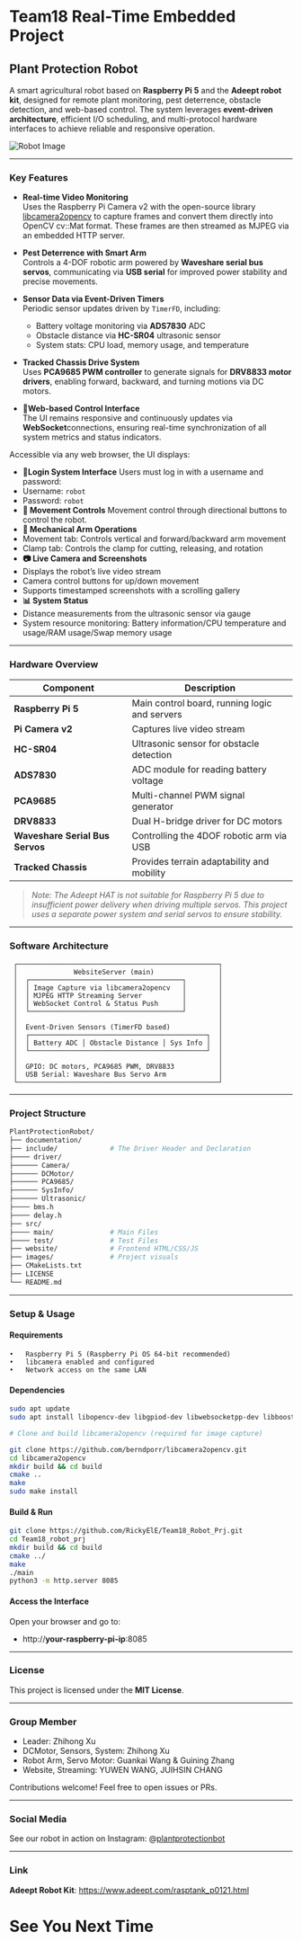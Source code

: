 # Team18 Real-Time Embedded Project

## **Plant Protection Robot**

A smart agricultural robot based on **Raspberry Pi 5** and the **Adeept robot kit**, designed for remote plant monitoring, pest deterrence, obstacle detection, and web-based control. The system leverages **event-driven architecture**, efficient I/O scheduling, and multi-protocol hardware interfaces to achieve reliable and responsive operation.

![Robot Image](images/WechatIMG803.jpg)

---

### Key Features

- **Real-time Video Monitoring**  
  Uses the Raspberry Pi Camera v2 with the open-source library [libcamera2opencv](https://github.com/berndporr/libcamera2opencv) to capture frames and convert them directly into OpenCV cv::Mat format. These frames are then streamed as MJPEG via an embedded HTTP server.

- **Pest Deterrence with Smart Arm**  
  Controls a 4-DOF robotic arm powered by **Waveshare serial bus servos**, communicating via **USB serial** for improved power stability and precise movements.

- **Sensor Data via Event-Driven Timers**  
  Periodic sensor updates driven by `TimerFD`, including:
  - Battery voltage monitoring via **ADS7830** ADC
  - Obstacle distance via **HC-SR04** ultrasonic sensor
  - System stats: CPU load, memory usage, and temperature

- **Tracked Chassis Drive System**  
  Uses **PCA9685 PWM controller** to generate signals for **DRV8833 motor drivers**, enabling forward, backward, and turning motions via DC motors.

- **🌿Web-based Control Interface**  
The UI remains responsive and continuously updates via **WebSocket**connections, ensuring real-time synchronization of all system metrics and status indicators.

Accessible via any web browser, the UI displays:

- **🔐Login System Interface**
Users must log in with a username and password:
- Username: `robot`  
- Password: `robot`
- **🚗 Movement Controls**
Movement control through directional buttons to control the robot.
- **🤖 Mechanical Arm Operations**
- Movement tab: Controls vertical and forward/backward arm movement  
- Clamp tab: Controls the clamp for cutting, releasing, and rotation
- **📷 Live Camera and Screenshots**
- Displays the robot’s live video stream  
- Camera control buttons for up/down movement  
- Supports timestamped screenshots with a scrolling gallery
- **📊 System Status**
- Distance measurements from the ultrasonic sensor via gauge  
- System resource monitoring: Battery information/CPU temperature and usage/RAM usage/Swap memory usage


---

### Hardware Overview

| Component | Description |
|----------|-------------|
| **Raspberry Pi 5** | Main control board, running logic and servers |
| **Pi Camera v2** | Captures live video stream |
| **HC-SR04** | Ultrasonic sensor for obstacle detection |
| **ADS7830** | ADC module for reading battery voltage |
| **PCA9685** | Multi-channel PWM signal generator |
| **DRV8833** | Dual H-bridge driver for DC motors |
| **Waveshare Serial Bus Servos** | Controlling the 4DOF robotic arm via USB |
| **Tracked Chassis** | Provides terrain adaptability and mobility |

> *Note: The Adeept HAT is not suitable for Raspberry Pi 5 due to insufficient power delivery when driving multiple servos. This project uses a separate power system and serial servos to ensure stability.*

---

### Software Architecture
```
 ┌──────────────────────────────────────────────────┐
 │              WebsiteServer (main)                │
 │  ┌──────────────────────────────────────┐        │
 │  │ Image Capture via libcamera2opencv   │        │
 │  │ MJPEG HTTP Streaming Server          │        │
 │  │ WebSocket Control & Status Push      │        │
 │  └──────────────────────────────────────┘        │
 │                                                  │
 │  Event-Driven Sensors (TimerFD based)            │
 │  ┌────────────────────────────────────────────┐  │
 │  │ Battery ADC │ Obstacle Distance │ Sys Info │  │
 │  └────────────────────────────────────────────┘  │
 │                                                  │
 │  GPIO: DC motors, PCA9685 PWM, DRV8833           │
 │  USB Serial: Waveshare Bus Servo Arm             │
 └──────────────────────────────────────────────────┘
```
---

### Project Structure

```bash
PlantProtectionRobot/
├── documentation/
├── include/             # The Driver Header and Declaration
├──── driver/
├────── Camera/
├────── DCMotor/
├────── PCA9685/
├────── SysInfo/
├────── Ultrasonic/
├──── bms.h
├──── delay.h
├── src/                 
├──── main/              # Main Files
├──── test/              # Test Files
├── website/             # Frontend HTML/CSS/JS
├── images/              # Project visuals
├── CMakeLists.txt
├── LICENSE
└── README.md
```
---
### Setup & Usage

#### Requirements
	•	Raspberry Pi 5 (Raspberry Pi OS 64-bit recommended)
	•	libcamera enabled and configured
	•	Network access on the same LAN

#### Dependencies
``` bash
sudo apt update
sudo apt install libopencv-dev libgpiod-dev libwebsocketpp-dev libboost-all-dev libcamera-dev
```

``` bash
# Clone and build libcamera2opencv (required for image capture)

git clone https://github.com/berndporr/libcamera2opencv.git
cd libcamera2opencv
mkdir build && cd build
cmake ..
make
sudo make install
```

#### Build & Run
``` bash
git clone https://github.com/RickyElE/Team18_Robot_Prj.git
cd Team18_robot_prj
mkdir build && cd build
cmake ../
make
./main
python3 -m http.server 8085
```

#### Access the Interface
Open your browser and go to:
- http://**your-raspberry-pi-ip**:8085

---

### License

This project is licensed under the **MIT License**.

---

### Group Member
- Leader: Zhihong Xu
- DCMotor, Sensors, System: Zhihong Xu
- Robot Arm, Servo Motor: Guankai Wang & Guining Zhang
- Website, Streaming: YUWEN WANG, JUIHSIN CHANG

Contributions welcome! Feel free to open issues or PRs.

---

### Social Media

See our robot in action on Instagram:
@[plantprotectionbot](https://www.instagram.com/plant_protection_robot?igsh=bW1sYWptamFkeGVs)

---

### Link
**Adeept Robot Kit**: https://www.adeept.com/rasptank_p0121.html


# See You Next Time
